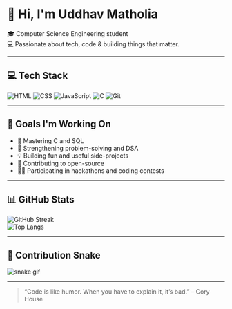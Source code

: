 # 👋 Hi, I'm Uddhav Matholia

🎓 Computer Science Engineering student  
💻 Passionate about tech, code & building things that matter.

---

## 💻 Tech Stack

![HTML](https://img.shields.io/badge/-HTML5-E34F26?logo=html5&logoColor=white)
![CSS](https://img.shields.io/badge/-CSS3-1572B6?logo=css3&logoColor=white)
![JavaScript](https://img.shields.io/badge/-JavaScript-F7DF1E?logo=javascript&logoColor=black)
![C](https://img.shields.io/badge/-C-00599C?logo=c&logoColor=white)
![Git](https://img.shields.io/badge/-Git-F05032?logo=git&logoColor=white)

---

## 🚀 Goals I'm Working On

- 🔧 Mastering C and SQL  
- 🧠 Strengthening problem-solving and DSA  
- 💡 Building fun and useful side-projects  
- 🧪 Contributing to open-source  
- 👨‍💻 Participating in hackathons and coding contests  

---

## 📊 GitHub Stats

![GitHub Streak](https://streak-stats.demolab.com/?user=UddhuBhai&theme=radical&hide_border=true)  
![Top Langs](https://github-readme-stats.vercel.app/api/top-langs/?username=UddhuBhai&layout=compact&theme=radical&hide_border=true)

---

## 🐍 Contribution Snake

![snake gif](https://github.com/your-username/UddhuBhai/blob/output/github-contribution-grid-snake.svg)

---


> “Code is like humor. When you have to explain it, it’s bad.” – Cory House


<!--
**UddhuBhai/UddhuBhai** is a ✨ _special_ ✨ repository because its `README.md` (this file) appears on your GitHub profile.

Here are some ideas to get you started:

- 🔭 I’m currently working on ...
- 🌱 I’m currently learning ...
- 👯 I’m looking to collaborate on ...
- 🤔 I’m looking for help with ...
- 💬 Ask me about ...
- 📫 How to reach me: ...
- 😄 Pronouns: ...
- ⚡ Fun fact: ...
-->
